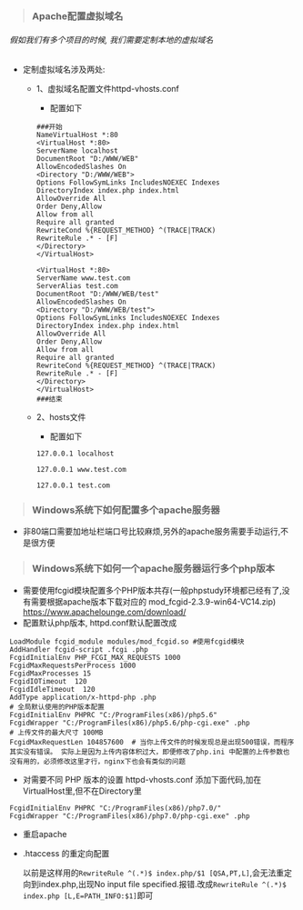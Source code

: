 > ### Apache配置虚拟域名

  ###### 假如我们有多个项目的时候, 我们需要定制本地的虚拟域名

* 定制虚拟域名涉及两处:

  - 1、虚拟域名配置文件httpd-vhosts.conf
    
    - 配置如下
    ```apacheconfig
    ###开始
    NameVirtualHost *:80
    <VirtualHost *:80>
    ServerName localhost
    DocumentRoot "D:/WWW/WEB"
    AllowEncodedSlashes On
    <Directory "D:/WWW/WEB">
    Options FollowSymLinks IncludesNOEXEC Indexes
    DirectoryIndex index.php index.html
    AllowOverride All
    Order Deny,Allow
    Allow from all
    Require all granted
    RewriteCond %{REQUEST_METHOD} ^(TRACE|TRACK)
    RewriteRule .* - [F]
    </Directory>
    </VirtualHost>
     
    <VirtualHost *:80>
    ServerName www.test.com
    ServerAlias test.com
    DocumentRoot "D:/WWW/WEB/test"
    AllowEncodedSlashes On
    <Directory "D:/WWW/WEB/test">
    Options FollowSymLinks IncludesNOEXEC Indexes
    DirectoryIndex index.php index.html
    AllowOverride All
    Order Deny,Allow
    Allow from all
    Require all granted
    RewriteCond %{REQUEST_METHOD} ^(TRACE|TRACK)
    RewriteRule .* - [F]
    </Directory>
    </VirtualHost>
    ###结束
    ```
 
  - 2、hosts文件
  
    - 配置如下
    ```
    127.0.0.1 localhost
     
    127.0.0.1 www.test.com
     
    127.0.0.1 test.com

    ```
    
> ### Windows系统下如何配置多个apache服务器

  - 非80端口需要加地址栏端口号比较麻烦,另外的apache服务需要手动运行,不是很方便
  
> ### Windows系统下如何一个apache服务器运行多个php版本

  - 需要使用fcgid模块配置多个PHP版本共存(一般phpstudy环境都已经有了,没有需要根据apache版本下载对应的 mod_fcgid-2.3.9-win64-VC14.zip) https://www.apachelounge.com/download/
  - 配置默认php版本, httpd.conf默认配置改成
```apacheconfig
LoadModule fcgid_module modules/mod_fcgid.so #使用fcgid模块
AddHandler fcgid-script .fcgi .php
FcgidInitialEnv PHP_FCGI_MAX_REQUESTS 1000
FcgidMaxRequestsPerProcess 1000
FcgidMaxProcesses 15
FcgidIOTimeout  120
FcgidIdleTimeout  120
AddType application/x-httpd-php .php
# 全局默认使用的PHP版本配置
FcgidInitialEnv PHPRC "C:/ProgramFiles(x86)/php5.6"
FcgidWrapper "C:/ProgramFiles(x86)/php5.6/php-cgi.exe" .php
# 上传文件的最大尺寸 100MB
FcgidMaxRequestLen 104857600  # 当你上传文件的时候发现总是出现500错误，而程序其实没有错误。 实际上是因为上传内容体积过大，即便修改了php.ini 中配置的上传参数也没有用的，必须修改这里才行，nginx下也会有类似的问题
```
  - 对需要不同 PHP 版本的设置 httpd-vhosts.conf 添加下面代码,加在VirtualHost里,但不在Directory里
```apacheconfig
FcgidInitialEnv PHPRC "C:/ProgramFiles(x86)/php7.0/"
FcgidWrapper "C:/ProgramFiles(x86)/php7.0/php-cgi.exe" .php
```
  - 重启apache
  - .htaccess 的重定向配置
  
    以前是这样用的`RewriteRule ^(.*)$ index.php/$1 [QSA,PT,L]`,会无法重定向到index.php,出现No input file specified.报错.改成`RewriteRule ^(.*)$ index.php [L,E=PATH_INFO:$1]`即可
    
  

